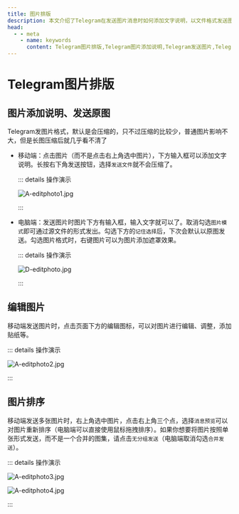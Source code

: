 ```yaml
---
title: 图片排版
description: 本文介绍了Telegram在发送图片消息时如何添加文字说明，以文件格式发送图片，编辑图片样式，以及对图片重新排序。访问TGwiki - Telegram知识库，了解更多Telegram使用技巧。
head:
  - - meta
    - name: keywords
      content: Telegram图片排版,Telegram图片添加说明,Telegram发送图片,Telegram发送原图,Telegram编辑图片,Telegram图片排序,TG图片排版,TG图片添加说明,TG发送图片,TG发送原图,TG编辑图片,TG图片排序,电报图片添加说明,电报发送图片,电报发送原图,电报编辑图片,电报图片排序,Telegram功能,TGwiki,Telegram知识库
---
```


# Telegram图片排版

## 图片添加说明、发送原图

Telegram发图片格式，默认是会压缩的，只不过压缩的比较少，普通图片影响不大，但是长图压缩后就几乎看不清了

- 移动端：点击图片（而不是点击右上角选中图片），下方输入框可以添加文字说明。长按右下角发送按钮，选择`发送文件`就不会压缩了。

  ::: details 操作演示

  ![A-editphoto1.jpg](https://cdn.jsdelivr.net/gh/tgwiki/images/A/editphoto1.jpg)

  :::

- 电脑端：发送图片时图片下方有输入框，输入文字就可以了。取消勾选`图片模式`即可通过源文件的形式发出。勾选下方的`记住选择`后，下次会默认以原图发送。勾选图片格式时，右键图片可以为图片添加遮罩效果。

  ::: details 操作演示

  ![D-editphoto.jpg](https://cdn.jsdelivr.net/gh/tgwiki/images/D/editphoto.jpg)

  :::

## 编辑图片

移动端发送图片时，点击页面下方的编辑图标，可以对图片进行编辑、调整，添加贴纸等。

::: details 操作演示

![A-editphoto2.jpg](https://cdn.jsdelivr.net/gh/tgwiki/images/A/editphoto2.jpg)

:::

## 图片排序

移动端发送多张图片时，右上角选中图片，点击右上角三个点，选择`消息预览`可以对图片重新排序（电脑端可以直接使用鼠标拖拽排序）。如果你想要将图片按照单张形式发送，而不是一个合并的图集，请点击`无分组发送`（电脑端取消勾选`合并发送`）。

::: details 操作演示

![A-editphoto3.jpg](https://cdn.jsdelivr.net/gh/tgwiki/images/A/editphoto3.jpg)

![A-editphoto4.jpg](https://cdn.jsdelivr.net/gh/tgwiki/images/A/editphoto4.jpg)

:::